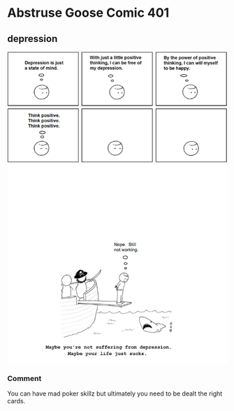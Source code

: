 # Abstruse Goose Comic 401
## depression

![image](some_people_are_just_misdiagnosed.png)
### Comment
You can have mad poker skillz but ultimately you need to be dealt the right cards.
